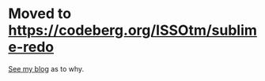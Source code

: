 # Moved to https://codeberg.org/ISSOtm/sublime-redo

[See my blog](http://eldred.fr/blog/codeberg) as to why.
